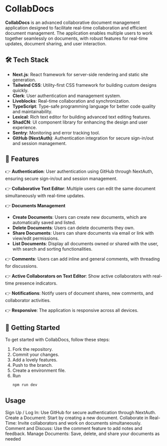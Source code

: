 # CollabDocs

**CollabDocs** is an advanced collaborative document management application designed to facilitate real-time collaboration and efficient document management. The application enables multiple users to work together seamlessly on documents, with robust features for real-time updates, document sharing, and user interaction.

## 🛠️ Tech Stack

- **Next.js**: React framework for server-side rendering and static site generation.
- **Tailwind CSS**: Utility-first CSS framework for building custom designs quickly.
- **Clerk**: User authentication and management system.
- **Liveblocks**: Real-time collaboration and synchronization.
- **TypeScript**: Type-safe programming language for better code quality and maintainability.
- **Lexical**: Rich text editor for building advanced text editing features.
- **ShadCN**: UI component library for enhancing the design and user experience.
- **Sentry**: Monitoring and error tracking tool.
- **GitHub (NextAuth)**: Authentication integration for secure sign-in/out and session management.

## 🔋 Features

👉 **Authentication**: User authentication using GitHub through NextAuth, ensuring secure sign-in/out and session management.

👉 **Collaborative Text Editor**: Multiple users can edit the same document simultaneously with real-time updates.

👉 **Documents Management**
   - **Create Documents**: Users can create new documents, which are automatically saved and listed.
   - **Delete Documents**: Users can delete documents they own.
   - **Share Documents**: Users can share documents via email or link with view/edit permissions.
   - **List Documents**: Display all documents owned or shared with the user, with search and sorting functionalities.

👉 **Comments**: Users can add inline and general comments, with threading for discussions.

👉 **Active Collaborators on Text Editor**: Show active collaborators with real-time presence indicators.

👉 **Notifications**: Notify users of document shares, new comments, and collaborator activities.

👉 **Responsive**: The application is responsive across all devices.

## 🚀 Getting Started

To get started with CollabDocs, follow these steps:
1. Fork the repository.
2. Commit your changes.
3. Add a lovely features.
4. Push to the branch.
5. Create a environment file.
6. Run
   ```bash
   npm run dev
   ```

## Usage
Sign Up / Log In: Use GitHub for secure authentication through NextAuth.
Create a Document: Start by creating a new document.
Collaborate in Real-Time: Invite collaborators and work on documents simultaneously.
Comment and Discuss: Use the comment feature to add notes and feedback.
Manage Documents: Save, delete, and share your documents as needed

